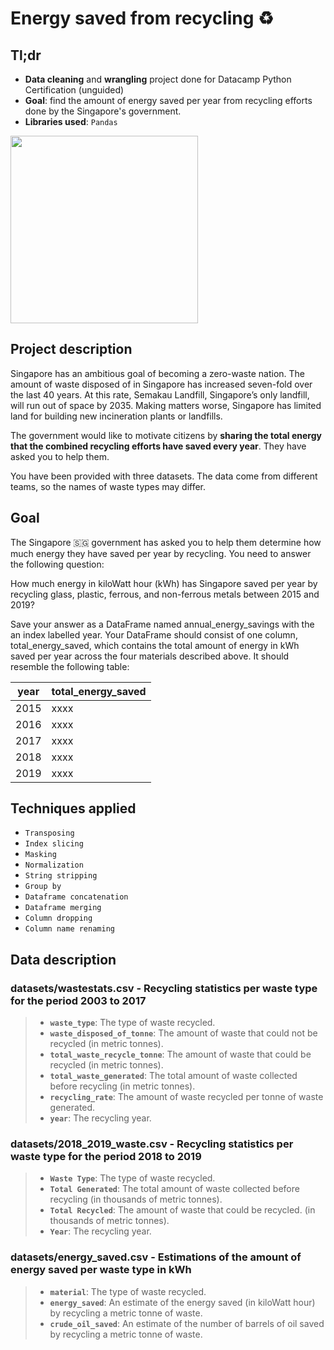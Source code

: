# Energy saved from recycling ♻️

## Tl;dr
- **Data cleaning** and **wrangling** project done for Datacamp Python Certification (unguided)
- **Goal**: find the amount of energy saved per year from recycling efforts done by the Singapore's government.
- **Libraries used**: `Pandas`

<img src="https://image.freepik.com/vector-gratis/especialista-planta-reciclaje-plastico-materia-prima-papelera-reciclaje-mecanico-reciclaje-plasticos-concepto-reutilizacion-materiales-desecho-ilustracion-aislada-bluevector-coral-rosado_335657-1397.jpg" width=300>

## Project description

Singapore has an ambitious goal of becoming a zero-waste nation. The amount of waste disposed of in Singapore has increased seven-fold over the last 40 years. At this rate, Semakau Landfill, Singapore’s only landfill, will run out of space by 2035. Making matters worse, Singapore has limited land for building new incineration plants or landfills.

The government would like to motivate citizens by **sharing the total energy that the combined recycling efforts have saved every year**. They have asked you to help them.

You have been provided with three datasets. The data come from different teams, so the names of waste types may differ.

## Goal

The Singapore 🇸🇬 government has asked you to help them determine how much energy they have saved per year by recycling. You need to answer the following question:

How much energy in kiloWatt hour (kWh) has Singapore saved per year by recycling glass, plastic, ferrous, and non-ferrous metals between 2015 and 2019?

Save your answer as a DataFrame named annual_energy_savings with the an index labelled year. Your DataFrame should consist of one column, total_energy_saved, which contains the total amount of energy in kWh saved per year across the four materials described above. It should resemble the following table:

year |	total_energy_saved
| ------ | ----------- |
2015 |	xxxx
2016 |	xxxx
2017 |	xxxx
2018 |	xxxx
2019 |	xxxx

## Techniques applied
- `Transposing`
- `Index slicing`
- `Masking`
- `Normalization`
- `String stripping`
- `Group by`
- `Dataframe concatenation`
- `Dataframe merging`
- `Column dropping`
- `Column name renaming`

## Data description

### datasets/wastestats.csv - Recycling statistics per waste type for the period 2003 to 2017
> - **`waste_type`**: The type of waste recycled.
> - **`waste_disposed_of_tonne`**: The amount of waste that could not be recycled (in metric tonnes).
> - **`total_waste_recycle_tonne`**: The amount of waste that could be recycled (in metric tonnes).
> - **`total_waste_generated`**: The total amount of waste collected before recycling (in metric tonnes).
> - **`recycling_rate`**: The amount of waste recycled per tonne of waste generated.
> - **`year`**: The recycling year.

### datasets/2018_2019_waste.csv - Recycling statistics per waste type for the period 2018 to 2019
> - **`Waste Type`**: The type of waste recycled.
> - **`Total Generated`**: The total amount of waste collected before recycling (in thousands of metric tonnes).
> - **`Total Recycled`**: The amount of waste that could be recycled. (in thousands of metric tonnes).
> - **`Year`**: The recycling year.

### datasets/energy_saved.csv - Estimations of the amount of energy saved per waste type in kWh
> - **`material`**: The type of waste recycled.
> - **`energy_saved`**: An estimate of the energy saved (in kiloWatt hour) by recycling a metric tonne of waste.
> - **`crude_oil_saved`**: An estimate of the number of barrels of oil saved by recycling a metric tonne of waste.
